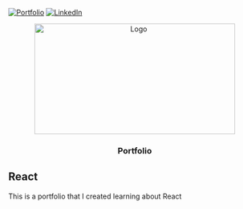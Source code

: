 [![Portfolio][portfolio-shield]][portfolio-url]
[![LinkedIn][linkedin-shield]][linkedin-url]

<!-- PROJECT LOGO -->
<p align="center">
    <a href="https://github.com/torres274/react-portfolio">
        <img src="src/public/images/programming.svg" alt="Logo" width="400" height="220">
    </a>
    <h3 align="center">Portfolio</h3>
</p>

<!-- ABOUT THE PROJECT -->

## React

This is a portfolio that I created learning about React

<!-- MARKDOWN LINKS & IMAGES -->

[portfolio-shield]: https://img.shields.io/badge/-Portfolio-black.svg?style=for-the-badge&logo=portfolio&colorB=555
[portfolio-url]: https://dtorres-portfolio.netlify.app/
[linkedin-shield]: https://img.shields.io/badge/-LinkedIn-black.svg?style=for-the-badge&logo=linkedin&colorB=555
[linkedin-url]: https://linkedin.com/in/daniel-torres-1996abc
